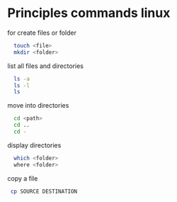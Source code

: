 # Principles commands linux

for create files or folder

```bash
  touch <file>
  mkdir <folder>
```

list all files and directories

```bash
  ls -a
  ls -l
  ls
```

move into directories

```bash
  cd <path>
  cd ..
  cd -
```

display directories

```bash
  which <folder>
  where <folder>
```

copy a file

```bash
 cp SOURCE DESTINATION
```
